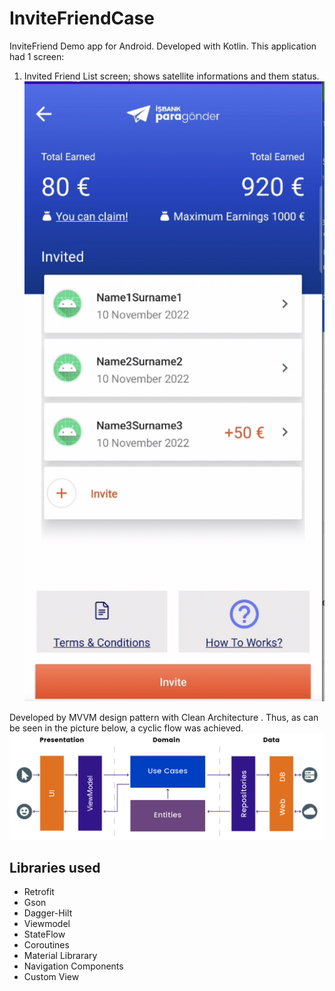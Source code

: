 # InviteFriendCase

InviteFriend Demo  app for Android. Developed with Kotlin.
This application had 1 screen:
  1) Invited Friend List screen; shows satellite informations and them status.
  ![](/Screen%20Shot%202022-11-10%20at%2022.45.04.png)

Developed by MVVM design pattern with Clean Architecture . Thus, as can be seen in the picture below, a cyclic flow was achieved.
![](/clean-arch-mvvm.png)

## Libraries used

- Retrofit
- Gson
- Dagger-Hilt
- Viewmodel
- StateFlow
- Coroutines
- Material Librarary
- Navigation Components
- Custom View

